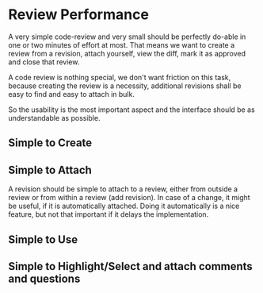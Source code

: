 # Review Performance

A very simple code-review and very small should be perfectly do-able in one or two minutes of 
effort at most. That means we want to create a review from a revision, attach yourself, view
the diff, mark it as approved and close that review.

A code review is nothing special, we don't want friction on this task, because 
creating the review is a necessity, additional revisions shall be easy to find and easy to attach 
in bulk.

So the usability is the most important aspect and the interface should be as understandable as 
possible. 

## Simple to Create

## Simple to Attach

A revision should be simple to attach to a review, either from outside a review or from within 
a review (add revision). In case of a change, it might be useful, if it is automatically attached.
Doing it automatically is a nice feature, but not that important if it delays the implementation. 

## Simple to Use

## Simple to Highlight/Select and attach comments and questions